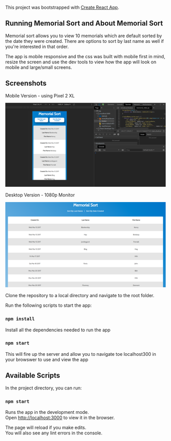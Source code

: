 This project was bootstrapped with [Create React App](https://github.com/facebook/create-react-app).

## Running Memorial Sort and About Memorial Sort

Memorial sort allows you to view 10 memorials which are default sorted by the date they were created.
There are options to sort by last name as well if you're interested in that order.

The app is mobile responsive and the css was built with mobile first in mind, resize the screen and use the dev tools to view how the app will look on mobile and large/small screens.

## Screenshots

Mobile Version - using Pixel 2 XL

![Home Page](./mobile_screenshot.png)

Desktop Version - 1080p Monitor

![Home Page](./desktop_screenshot.png)

Clone the repository to a local directory and navigate to the root folder.

Run the following scripts to start the app:

### `npm install`

Install all the dependencies needed to run the app

### `npm start`

This will fire up the server and allow you to navigate toe localhost300 in your browswer to use and view the app

## Available Scripts

In the project directory, you can run:

### `npm start`

Runs the app in the development mode.<br />
Open [http://localhost:3000](http://localhost:3000) to view it in the browser.

The page will reload if you make edits.<br />
You will also see any lint errors in the console.



